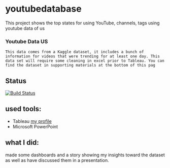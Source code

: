 # youtubedatabase
This project shows the top states for using YouTube, channels, tags  using youtube data of us 
  ### Youtube Data US
    This data comes from a Kaggle dataset, it includes a bunch of information for videos that were trending for at least one day. This data set will require some cleaning in excel prior to Tableau. You can find the dataset in supporting materials at the bottom of this pag
##  Status
[![Build Status](https://img.shields.io/travis/twbs/bootstrap/v4-dev.svg)](https://github.com/superbido/fav-moviewebsite/edit/master/README.md)
## used tools: 
 - Tableau   [my profile](https://public.tableau.com/profile/abdelrhman8773#!/)
 - Microsoft PowerPoint
 
## what I did:
 made some dashboards and a story showing my insights toward the dataset as well as have discussed them in a presentation.
